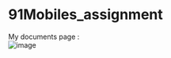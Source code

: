 # 91Mobiles_assignment <br>


My documents page : <br> 
![image](https://user-images.githubusercontent.com/99667252/189514823-4a52438a-11a2-4e4a-96b9-cad08258d4bd.png)
